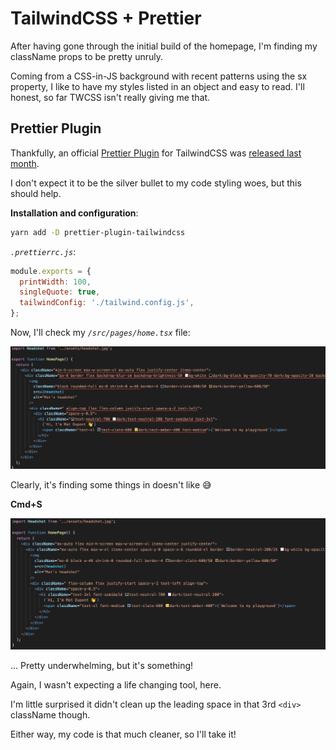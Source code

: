 # TailwindCSS + Prettier

After having gone through the initial build of the homepage, I'm finding my className props to be pretty unruly.

Coming from a CSS-in-JS background with recent patterns using the sx property, I like to have my styles listed in an object and easy to read. I'll honest, so far TWCSS isn't really giving me that.

## Prettier Plugin

Thankfully, an official [Prettier Plugin](https://github.com/tailwindlabs/prettier-plugin-tailwindcss) for TailwindCSS was [released last month](https://tailwindcss.com/blog/automatic-class-sorting-with-prettier).

I don't expect it to be the silver bullet to my code styling woes, but this should help.

**Installation and configuration**:

```sh
yarn add -D prettier-plugin-tailwindcss
```

_`.prettierrc.js`_:

```js
module.exports = {
  printWidth: 100,
  singleQuote: true,
  tailwindConfig: './tailwind.config.js',
};
```

Now, I'll check my _`/src/pages/home.tsx`_ file:

![TWCSS anbd Prettier Before](tw-prettier-before.png)

Clearly, it's finding some things in doesn't like 😅

**Cmd+S**

![TWCSS anbd Prettier After](tw-prettier-after.png)

... Pretty underwhelming, but it's something!

Again, I wasn't expecting a life changing tool, here.

I'm little surprised it didn't clean up the leading space in that 3rd `<div>` className though.

Either way, my code is that much cleaner, so I'll take it!
